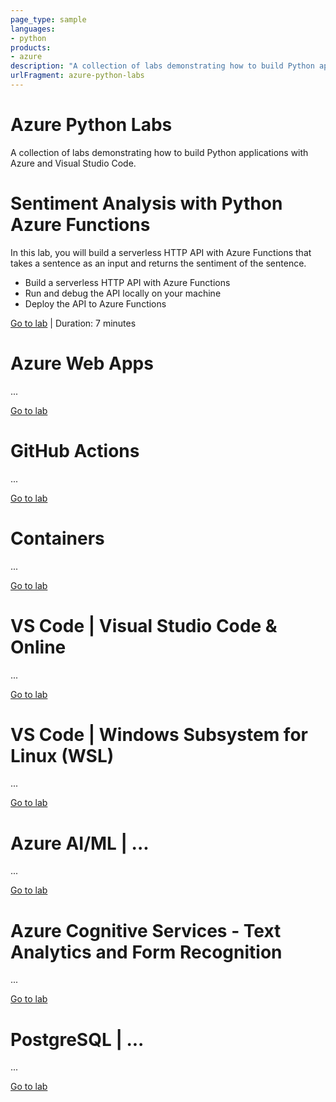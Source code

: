 ```yaml
---
page_type: sample
languages:
- python
products:
- azure
description: "A collection of labs demonstrating how to build Python applications with Azure and Visual Studio Code."
urlFragment: azure-python-labs
---
```


# Azure Python Labs

A collection of labs demonstrating how to build Python applications with Azure and Visual Studio Code.

<!-- Azure App Dev / Nicolas -->
# Sentiment Analysis with Python Azure Functions

In this lab, you will build a serverless HTTP API with Azure Functions that takes a sentence as an input and returns the sentiment of the sentence.

- Build a serverless HTTP API with Azure Functions
- Run and debug the API locally on your machine
- Deploy the API to Azure Functions

[Go to lab](4-azure-functions-python-vscode/README.md) | Duration: 7 minutes


# Azure Web Apps

...

[Go to lab](9-azure-web-apps/README.md)

<!-- Azure App Dev / Aaron-->
# GitHub Actions

...

[Go to lab](9-github-actions/README.md)


# Containers

...

[Go to lab](9-containers/README.md)

<!-- VS Code / Luciana -->
# VS Code | Visual Studio Code & Online

...

[Go to lab](9-visual-studio-code/README.md)

# VS Code | Windows Subsystem for Linux (WSL)

...

[Go to lab](9-windows-subsystem-for-linux/README.md)

<!-- Azure AI/ML / Rong -->
# Azure AI/ML | ...

...

[Go to lab](9-ai-ml-1/README.md)

<!-- Azure AI/ML / Kate -->
# Azure Cognitive Services - Text Analytics and Form Recognition

...

[Go to lab](9-azure-cognitive-services/README.md)

<!-- PostgreSQL / Teresa -->
# PostgreSQL | ...

...

[Go to lab](9-postgres-1/README.md)
